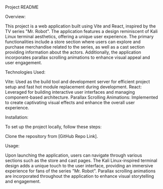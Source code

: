Project README

Overview:

This project is a web application built using Vite and React, inspired by the TV series "Mr. Robot". The application features a design reminiscent of Kali Linux terminal aesthetics, offering a unique user experience. The primary functionalities include a store section where users can explore and purchase merchandise related to the series, as well as a cast section providing information about the actors. Additionally, the application incorporates parallax scrolling animations to enhance visual appeal and user engagement.

Technologies Used:

Vite: Used as the build tool and development server for efficient project setup and fast hot module replacement during development.
React: Leveraged for building interactive user interfaces and managing component-based architecture.
Parallax Scrolling Animations: Implemented to create captivating visual effects and enhance the overall user experience.

Installation:

To set up the project locally, follow these steps:


Clone the repository from [GitHub Repo Link].

Usage:

Upon launching the application, users can navigate through various sections such as the store and cast pages. The Kali Linux-inspired terminal design adds a unique touch to the user interface, providing an immersive experience for fans of the series "Mr. Robot". Parallax scrolling animations are incorporated throughout the application to enhance visual storytelling and engagement.

